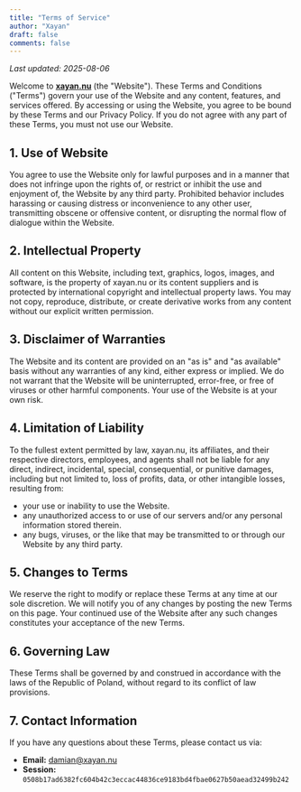 ```yaml
---
title: "Terms of Service"
author: "Xayan"
draft: false
comments: false
---
```


*Last updated: 2025-08-06*

Welcome to **[xayan.nu](https://xayan.nu/)** (the "Website"). These Terms and Conditions ("Terms") govern your use of the Website and any content, features, and services offered. By accessing or using the Website, you agree to be bound by these Terms and our Privacy Policy. If you do not agree with any part of these Terms, you must not use our Website.

## 1. Use of Website

You agree to use the Website only for lawful purposes and in a manner that does not infringe upon the rights of, or restrict or inhibit the use and enjoyment of, the Website by any third party. Prohibited behavior includes harassing or causing distress or inconvenience to any other user, transmitting obscene or offensive content, or disrupting the normal flow of dialogue within the Website.

## 2. Intellectual Property

All content on this Website, including text, graphics, logos, images, and software, is the property of xayan.nu or its content suppliers and is protected by international copyright and intellectual property laws. You may not copy, reproduce, distribute, or create derivative works from any content without our explicit written permission.

## 3. Disclaimer of Warranties

The Website and its content are provided on an "as is" and "as available" basis without any warranties of any kind, either express or implied. We do not warrant that the Website will be uninterrupted, error-free, or free of viruses or other harmful components. Your use of the Website is at your own risk.

## 4. Limitation of Liability

To the fullest extent permitted by law, xayan.nu, its affiliates, and their respective directors, employees, and agents shall not be liable for any direct, indirect, incidental, special, consequential, or punitive damages, including but not limited to, loss of profits, data, or other intangible losses, resulting from:

* your use or inability to use the Website.
* any unauthorized access to or use of our servers and/or any personal information stored therein.
* any bugs, viruses, or the like that may be transmitted to or through our Website by any third party.

## 5. Changes to Terms

We reserve the right to modify or replace these Terms at any time at our sole discretion. We will notify you of any changes by posting the new Terms on this page. Your continued use of the Website after any such changes constitutes your acceptance of the new Terms.

## 6. Governing Law

These Terms shall be governed by and construed in accordance with the laws of the Republic of Poland, without regard to its conflict of law provisions.

## 7. Contact Information

If you have any questions about these Terms, please contact us via:
* **Email:** [damian@xayan.nu](mailto:damian@xayan.nu)
* **Session:** `0508b17ad6382fc604b42c3eccac44836ce9183bd4fbae0627b50aead32499b242`
